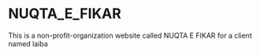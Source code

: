 # NUQTA_E_FIKAR
This is a non-profit-organization website called NUQTA E FIKAR for a client named laiba
